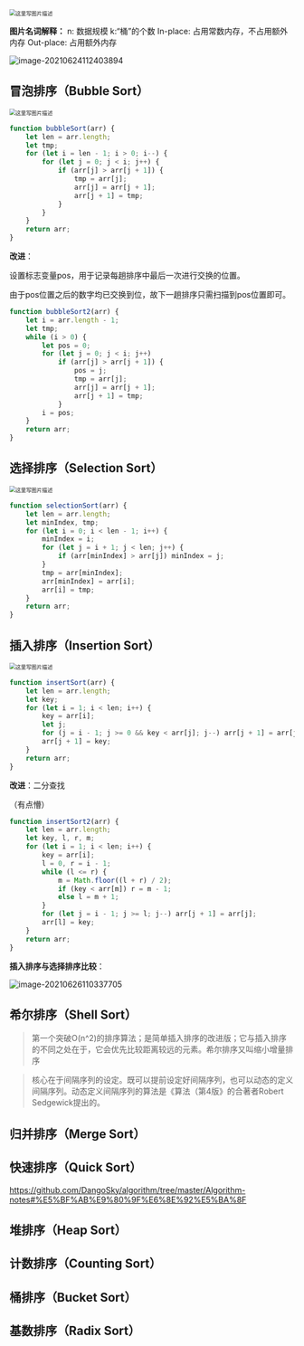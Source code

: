 <img src="十大排序.assets/4abde1748817d7f35f2bf8b6a058aa40" alt="这里写图片描述" style="zoom:67%;" />

**图片名词解释：** n: 数据规模 k:“桶”的个数 In-place: 占用常数内存，不占用额外内存 Out-place: 占用额外内存

![image-20210624112403894](十大排序.assets/image-20210624112403894.png)

## 冒泡排序（Bubble Sort）

<img src="十大排序.assets/f427727489dff5fcb0debdd69b478ecf" alt="这里写图片描述" style="zoom:67%;" />

```js
function bubbleSort(arr) {
    let len = arr.length;
    let tmp;
    for (let i = len - 1; i > 0; i--) {
        for (let j = 0; j < i; j++) {
            if (arr[j] > arr[j + 1]) {
                tmp = arr[j];
                arr[j] = arr[j + 1];
                arr[j + 1] = tmp;
            }
        }
    }
    return arr;
}
```

**改进**：

设置标志变量pos，用于记录每趟排序中最后一次进行交换的位置。

由于pos位置之后的数字均已交换到位，故下一趟排序只需扫描到pos位置即可。

```js
function bubbleSort2(arr) {
    let i = arr.length - 1;
    let tmp;
    while (i > 0) {
        let pos = 0;
        for (let j = 0; j < i; j++)
            if (arr[j] > arr[j + 1]) {
                pos = j;
                tmp = arr[j];
                arr[j] = arr[j + 1];
                arr[j + 1] = tmp;
            }
        i = pos;
    }
    return arr;
}
```

## 选择排序（Selection Sort）

<img src="十大排序.assets/138a44298f3693e3fdd1722235e72f0f" alt="这里写图片描述" style="zoom:67%;" />

```js
function selectionSort(arr) {
    let len = arr.length;
    let minIndex, tmp;
    for (let i = 0; i < len - 1; i++) {
        minIndex = i;
        for (let j = i + 1; j < len; j++) {
            if (arr[minIndex] > arr[j]) minIndex = j;
        }
        tmp = arr[minIndex];
        arr[minIndex] = arr[i];
        arr[i] = tmp;
    }
    return arr;
}
```

## 插入排序（Insertion Sort）

<img src="十大排序.assets/f0e1e3b7f95c3888ab2791b6abbfae41" alt="这里写图片描述" style="zoom:67%;" />

```js
function insertSort(arr) {
    let len = arr.length;
    let key;
    for (let i = 1; i < len; i++) {
        key = arr[i];
        let j;
        for (j = i - 1; j >= 0 && key < arr[j]; j--) arr[j + 1] = arr[j];
        arr[j + 1] = key;
    }
    return arr;
}
```

**改进**：二分查找

（有点懵）

```js
function insertSort2(arr) {
    let len = arr.length;
    let key, l, r, m;
    for (let i = 1; i < len; i++) {
        key = arr[i];
        l = 0, r = i - 1;
        while (l <= r) {
            m = Math.floor((l + r) / 2);
            if (key < arr[m]) r = m - 1;
            else l = m + 1;
        }
        for (let j = i - 1; j >= l; j--) arr[j + 1] = arr[j];
        arr[l] = key;
    }
    return arr;
}
```

**插入排序与选择排序比较**：

![image-20210626110337705](十大排序.assets/image-20210626110337705.png)

## 希尔排序（Shell Sort）

> 第一个突破O(n^2)的排序算法；是简单插入排序的改进版；它与插入排序的不同之处在于，它会优先比较距离较远的元素。希尔排序又叫缩小增量排序

> 核心在于间隔序列的设定。既可以提前设定好间隔序列，也可以动态的定义间隔序列。动态定义间隔序列的算法是《算法（第4版》的合著者Robert Sedgewick提出的。



## 归并排序（Merge Sort）

## 快速排序（Quick Sort）

https://github.com/DangoSky/algorithm/tree/master/Algorithm-notes#%E5%BF%AB%E9%80%9F%E6%8E%92%E5%BA%8F



## 堆排序（Heap Sort）

## 计数排序（Counting Sort）

## 桶排序（Bucket Sort）

## 基数排序（Radix Sort）